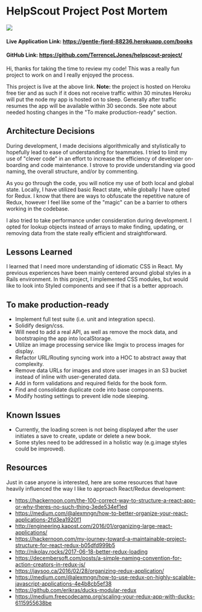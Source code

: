 # HelpScout Project Post Mortem

![](https://user-images.githubusercontent.com/7111256/47680725-ec371900-db84-11e8-97b6-603aa62201ec.png)
#### Live Application Link: https://gentle-fjord-88236.herokuapp.com/books
#### GitHub Link: https://github.com/TerrenceLJones/helpscout-project/

Hi, thanks for taking the time to review my code! This was a really fun project to work on and I really enjoyed the process.

This project is live at the above link. **Note:** the project is hosted on Heroku free tier and as such if it does not receive traffic within 30 minutes Heroku will put the node my app is hosted on to sleep. Generally after traffic resumes the app will be available within 30 seconds. See note about needed hosting changes in the "To make production-ready" section.

## Architecture Decisions

During development, I made decisions algorithmically and stylistically to hopefully lead to ease of understanding for teammates. I tried to limit my use of "clever code" in an effort to increase the efficiency of developer on-boarding and code maintenance. I strove to provide understanding via good naming, the overall structure, and/or by commenting.

As you go through the code, you will notice my use of both local and global state. Locally, I have utilized basic React state, while globally I have opted for Redux. I know that there are ways to obfuscate the repetitive nature of Redux, however I feel like some of the "magic" can be a barrier to others working in the codebase.

I also tried to take performance under consideration during development. I opted for lookup objects instead of arrays to make finding, updating, or removing data from the state really efficient and straightforward.


## Lessons Learned

I learned that I need more understanding of idiomatic CSS in React. My previous experiences have been mainly centered around global styles in a Rails environment. In this project, I implemented CSS modules, but would like to look into Styled components and see if that is a better approach.


## To make production-ready

- Implement full test suite (i.e. unit and integration specs).
- Solidify design/css.
- Will need to add a real API, as well as remove the mock data, and bootstraping the app into localStorage.
- Utilize an image processing service like Imgix to process images for display.
- Refactor URL/Routing syncing work into a HOC to abstract away that complexity.
- Remove data URLs for images and store user images in an S3 bucket instead of inline with user-generated data.
- Add in form validations and required fields for the book form.
- Find and consolidate duplicate code into base components.
- Modify hosting settings to prevent idle node sleeping.


## Known Issues

- Currently, the loading screen is not being displayed after the user initiates a save to create, update or delete a new book.
- Some styles need to be addressed in a holistic way (e.g.image styles could be improved).

## Resources

Just in case anyone is interested, here are some resources that have heavily influenced the way I like to approach React/Redux development:


- https://hackernoon.com/the-100-correct-way-to-structure-a-react-app-or-why-theres-no-such-thing-3ede534ef1ed
- https://medium.com/@alexmngn/how-to-better-organize-your-react-applications-2fd3ea1920f1
- http://engineering.kapost.com/2016/01/organizing-large-react-applications/
- https://hackernoon.com/my-journey-toward-a-maintainable-project-structure-for-react-redux-b05dfd999b5
- http://nikolay.rocks/2017-06-18-better-redux-loading
- https://decembersoft.com/posts/a-simple-naming-convention-for-action-creators-in-redux-js/
- https://jaysoo.ca/2016/02/28/organizing-redux-application/
- https://medium.com/@alexmngn/how-to-use-redux-on-highly-scalable-javascript-applications-4e4b8cb5ef38
- https://github.com/erikras/ducks-modular-redux
- https://medium.freecodecamp.org/scaling-your-redux-app-with-ducks-6115955638be

